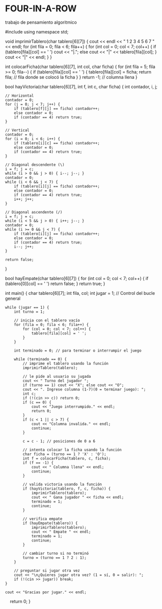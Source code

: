 # FOUR-IN-A-ROW
trabajo de pensamiento algoritmico

#include <iostream>
using namespace std;

void imprimirTablero(char tablero[6][7]) {
    cout << endl << " 1 2 3 4 5 6 7 " << endl;
    for (int fila = 0; fila < 6; fila++) {
        for (int col = 0; col < 7; col++) {
            if (tablero[fila][col] == ' ') cout << "|.";
            else cout << "|" << tablero[fila][col];
        }
        cout << "|" << endl;
    }
}

int colocarFicha(char tablero[6][7], int col, char ficha) {
    for (int fila = 5; fila >= 0; fila--) {
        if (tablero[fila][col] == ' ') {
            tablero[fila][col] = ficha;
            return fila; // fila donde se colocó la ficha
        }
    }
    return -1; // columna llena
}

bool hayVictoria(char tablero[6][7], int f, int c, char ficha) {
    int contador, i, j;

    // Horizontal
    contador = 0;
    for (j = 0; j < 7; j++) {
        if (tablero[f][j] == ficha) contador++;
        else contador = 0;
        if (contador == 4) return true;
    }

    // Vertical
    contador = 0;
    for (i = 0; i < 6; i++) {
        if (tablero[i][c] == ficha) contador++;
        else contador = 0;
        if (contador == 4) return true;
    }

    // Diagonal descendente (\)
    i = f; j = c;
    while (i > 0 && j > 0) { i--; j--; }
    contador = 0;
    while (i < 6 && j < 7) {
        if (tablero[i][j] == ficha) contador++;
        else contador = 0;
        if (contador == 4) return true;
        i++; j++;
    }

    // Diagonal ascendente (/)
    i = f; j = c;
    while (i < 5 && j > 0) { i++; j--; }
    contador = 0;
    while (i >= 0 && j < 7) {
        if (tablero[i][j] == ficha) contador++;
        else contador = 0;
        if (contador == 4) return true;
        i--; j++;
    }

    return false;
}

bool hayEmpate(char tablero[6][7]) {
    for (int col = 0; col < 7; col++) {
        if (tablero[0][col] == ' ') return false;
    }
    return true;
}

int main() {
    char tablero[6][7];
    int fila, col;
    int jugar = 1; // Control del bucle general

    while (jugar == 1) {
        int turno = 1;

        // inicia con el tablero vacío
        for (fila = 0; fila < 6; fila++) {
            for (col = 0; col < 7; col++) {
                tablero[fila][col] = ' ';
            }
        }

        int terminado = 0; // para terminar o interrumpir el juego

        while (terminado == 0) {
            // imprime el tablero usando la función
            imprimirTablero(tablero);

            // le pide al usuario su jugada
            cout << " Turno del jugador ";
            if (turno == 1) cout << "X"; else cout << "O";
            cout << ". Ingrese columna (1-7)(0 = terminar juego): ";
            int c;
            if (!(cin >> c)) return 0;
            if (c == 0) {
                cout << "Juego interrumpido." << endl;
                return 0;
            }
            if (c < 1 || c > 7) {
                cout << "Columna invalida." << endl;
                continue;
            }

            c = c - 1; // posiciones de 0 a 6

            // intenta colocar la ficha usando la función
            char ficha = (turno == 1 ? 'X' : 'O');
            int f = colocarFicha(tablero, c, ficha);
            if (f == -1) {
                cout << " Columna llena" << endl;
                continue;
            }

            // valida victoria usando la función
            if (hayVictoria(tablero, f, c, ficha)) {
                imprimirTablero(tablero);
                cout << " Gana jugador " << ficha << endl;
                terminado = 1;
                continue;
            }

            // verifica empate
            if (hayEmpate(tablero)) {
                imprimirTablero(tablero);
                cout << " Empate " << endl;
                terminado = 1;
                continue;
            }

            // cambiar turno si no terminó
            turno = (turno == 1 ? 2 : 1);
        }

        // preguntar si jugar otra vez
        cout << "\n¿Quieres jugar otra vez? (1 = sí, 0 = salir): ";
        if (!(cin >> jugar)) break;
    }

    cout << "Gracias por jugar." << endl;
    return 0;
}
